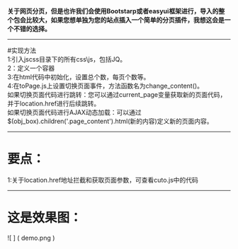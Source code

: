 **关于网页分页，但是也许我们会使用Bootstarp或者easyui框架进行，导入的整个包会比较大，如果您想单独为您的站点插入一个简单的分页插件，我想这会是一个不错的选择。**
****
#实现方法  
1:引入jscss目录下的所有css\js，包括JQ。  
2：定义一个容器  
3:在html代码中初始化，设置总个数，每页个数等。  
4:在toPage.js上设置切换页面事件，方法函数名为change_content()。  
  如果切换页面代码进行跳转：您可以通过current_page变量获取新的页面代码，并于location.href进行后续跳转。  
  如果切换页面代码进行AJAX动态加载：可以通过$(obj_box).children('.page_content').html(新的内容)定义新的页面内容。  
****
# 要点：  
1:关于location.href地址拦截和获取页面参数，可查看cuto.js中的代码  
****
# 这是效果图：  
![ ] ( demo.png )
